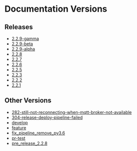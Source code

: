 # Documentation Versions

## Releases


- <a href="/2.2.9-gamma" target="_self">2.2.9-gamma</a>
- <a href="/2.2.9-beta" target="_self">2.2.9-beta</a>
- <a href="/2.2.9-alpha" target="_self">2.2.9-alpha</a>
- <a href="/2.2.8" target="_self">2.2.8</a>
- <a href="/2.2.7" target="_self">2.2.7</a>
- <a href="/2.2.6" target="_self">2.2.6</a>
- <a href="/2.2.5" target="_self">2.2.5</a>
- <a href="/2.2.3" target="_self">2.2.3</a>
- <a href="/2.2.2" target="_self">2.2.2</a>
- <a href="/2.2.1" target="_self">2.2.1</a>

## Other Versions


- <a href="/282-still-not-reconnecting-when-mqtt-broker-not-available" target="_self">282-still-not-reconnecting-when-mqtt-broker-not-available</a>
- <a href="/304-release-deploy-pipeline-failed" target="_self">304-release-deploy-pipeline-failed</a>
- <a href="/develop" target="_self">develop</a>
- <a href="/feature" target="_self">feature</a>
- <a href="/fix_pipeline_remove_py3.6" target="_self">fix_pipeline_remove_py3.6</a>
- <a href="/pr-test" target="_self">pr-test</a>
- <a href="/pre_release_2.2.8" target="_self">pre_release_2.2.8</a>
